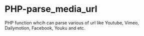 # PHP-parse_media_url
PHP function whcih can parse various of url like Youtube, Vimeo, Dailymotion, Facebook, Youku and etc.
